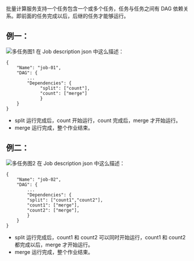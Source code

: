 批量计算服务支持一个任务包含一个或多个任务，任务与任务之间有 DAG 依赖关系。即前面的任务完成以后，后继的任务才能够运行。

## 例一：
![多任务图1](http://imgcache.tcecqpoc.fsphere.cn/image/mc.qcloudimg.com/static/img/802d18b2a0a9210311b3b6efa55c8ced/image.jpg)
在 Job description json 中这么描述：

```
{
	"Name": "job-01",
	"DAG": {
		...
		"Dependencies": {
			 "split": ["count"],
			 "count": ["merge"]
			 }
	}
}
```

* split 运行完成后，count 开始运行，count 完成后，merge 才开始运行。
* merge 运行完成，整个作业结束。

## 例二：
![多任务图2](http://imgcache.tcecqpoc.fsphere.cn/image/mc.qcloudimg.com/static/img/49483ebacebedb457b1c3f2a8ce18129/image.jpg)
在 Job description json 中这么描述：

```
{
	"Name": "job-02",
	"DAG": {
		...
		"Dependencies": {
		"split": ["count1","count2"],
		"count1": ["merge"],
		"count2": ["merge"],
		}
	}
}
```

* split 运行完成后，count1 和 count2 可以同时开始运行，count1 和 count2 都完成以后，merge 才开始运行。
* merge 运行完成，整个作业结束。
